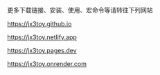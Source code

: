 
更多下载链接、安装、使用、宏命令等请转往下列网站

<https://jx3toy.github.io>

<https://jx3toy.netlify.app>

<https://jx3toy.pages.dev>

<https://jx3toy.onrender.com>
